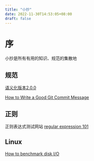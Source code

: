 ```yaml
---
title: "小抄"
date: 2022-11-30T14:53:05+08:00
draft: false
---
```


# 序

小抄是所有有用的知识、规范的集散地

## 规范

[语义化版本2.0.0](https://semver.org/lang/zh-CN/)

[How to Write a Good Git Commit Message](https://cbea.ms/git-commit/)

## 正则

正则表达式测试网站 [regular expression 101](https://regex101.com/r/Ly7O1x/3)

## Linux

[How to benchmark disk I/O](https://support.binarylane.com.au/support/solutions/articles/1000055889-how-to-benchmark-disk-i-o)

